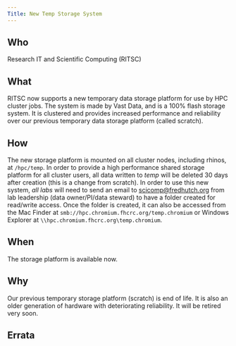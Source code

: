 ```yaml
---
Title: New Temp Storage System
---
```


## Who
Research IT and Scientific Computing (RITSC)

## What
RITSC now supports a new temporary data storage platform for use by HPC cluster jobs. The system is made by Vast Data, and is a 100% flash storage system. It is clustered and provides increased performance and reliability over our previous temporary data storage platform (called scratch).

## How
The new storage platform is mounted on all cluster nodes, including rhinos, at `/hpc/temp`. In order to provide a high performance shared storage platform for all cluster users, all data written to _temp_ will be deleted 30 days after creation (this is a change from scratch). In order to use this new system, *all labs* will need to send an email to scicomp@fredhutch.org from lab leadership (data owner/PI/data steward) to have a folder created for read/write access. Once the folder is created, it can also be accessed
from the Mac Finder at `smb://hpc.chromium.fhcrc.org/temp.chromium` or Windows Explorer at `\\hpc.chromium.fhcrc.org\temp.chromium`.

## When
The storage platform is available now.

## Why
Our previous temporary storage platform (scratch) is end of life. It is also an older generation of hardware with deteriorating reliability. It will be retired very soon.

## Errata
